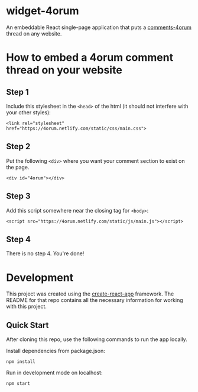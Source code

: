 # widget-4orum
An embeddable React single-page application that puts a [comments-4orum](https://github.com/gigibyte927/comments-4orum) thread on any website.

# How to embed a 4orum comment thread on your website
## Step 1
Include this stylesheet in the `<head>` of the html (it should not interfere with your other styles):
```
<link rel="stylesheet" href="https://4orum.netlify.com/static/css/main.css">
```
## Step 2
Put the following `<div>` where you want your comment section to exist on the page.
```
<div id="4orum"></div>
```
## Step 3
Add this script somewhere near the closing tag for `<body>`:
```
<script src="https://4orum.netlify.com/static/js/main.js"></script>
```
## Step 4
There is no step 4. You're done!
  
# Development
This project was created using the [create-react-app](https://github.com/facebookincubator/create-react-app) framework. The README for that repo contains all the necessary information for working with this project.

## Quick Start
After cloning this repo, use the following commands to run the app locally.

Install dependencies from package.json:
```
npm install
```
Run in development mode on localhost:
```
npm start
```
